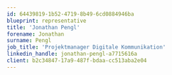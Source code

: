 ```yaml
---
id: 64439819-1b52-4719-8b49-6cd0884946ba
blueprint: representative
title: 'Jonathan Pengl'
forename: Jonathan
surname: Pengl
job_title: 'Projektmanager Digitale Kommunikation'
linkedin_handle: jonathan-pengl-a7715616a
client: b2c34847-17a9-487f-bdaa-cc513aba2e04
---
```

